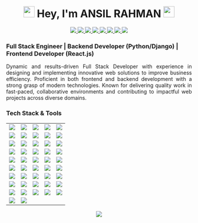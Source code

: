 <h1 align="center">
  <img src="animated/rabbit.gif" height="30" /> Hey, I'm <strong>ANSIL RAHMAN</strong> <img src="animated/hands.gif" height="30" />
</h1>

<p align="center">
  <a href="mailto:ansilrahman777@gmail.com">
    <img src="https://img.shields.io/badge/Gmail-%23FF4500.svg?logo=Gmail&logoColor=white" />
  </a>
  <a href="https://ansilrahman.in">
    <img src="https://img.shields.io/badge/-Portfolio-FE7A16?logo=Google-chrome&logoColor=white" />
  </a>
  <a href="https://wa.me/+918592959403">
    <img src="https://img.shields.io/badge/-WhatsApp-green?logo=WhatsApp&logoColor=white" />
  </a>
  <a href="https://www.linkedin.com/in/ansilrahman777">
    <img src="https://img.shields.io/badge/LinkedIn-%230077B5.svg?logo=linkedin&logoColor=white" />
  </a>
  <a href="https://leetcode.com/u/rahmanansil777/">
    <img src="https://img.shields.io/badge/LeetCode-FE7A16.svg?logo=leetcode&logoColor=white" />
  </a>
  <a href="https://discord.com/channels/@me">
    <img src="https://img.shields.io/badge/Discord-%237289DA.svg?logo=discord&logoColor=white" />
  </a>
  <a href="https://www.instagram.com/anzil.rahman.k/">
    <img src="https://img.shields.io/badge/Instagram-%23E4405F.svg?logo=Instagram&logoColor=white" />
  </a>
  <a href="https://www.facebook.com/ansil.rahman.777/">
    <img src="https://img.shields.io/badge/Facebook-%231877F2.svg?logo=Facebook&logoColor=white" />
  </a>
</p>


###  Full Stack Engineer | Backend Developer (Python/Django) | Frontend Developer (React.js)

<p align="justify">
Dynamic and results-driven Full Stack Developer with experience in designing and implementing innovative web solutions to improve business efficiency. Proficient in both frontend and backend development with a strong grasp of modern technologies. Known for delivering quality work in fast-paced, collaborative environments and contributing to impactful web projects across diverse domains.
</p>



###  Tech Stack & Tools

<table align="center">
  <tr>
    <td><img src="https://img.shields.io/badge/python-%233776AB.svg?style=for-the-badge&logo=python&logoColor=white" /></td>
    <td><img src="https://img.shields.io/badge/c-%2300599C.svg?style=for-the-badge&logo=c&logoColor=white" /></td>
    <td><img src="https://img.shields.io/badge/javascript-%23323330.svg?style=for-the-badge&logo=javascript&logoColor=%23F7DF1E" /></td>
    <td><img src="https://img.shields.io/badge/java-%23ED8B00.svg?style=for-the-badge&logo=openjdk&logoColor=white" /></td>
    <td><img src="https://img.shields.io/badge/JSX-61DAFB?style=for-the-badge&logo=react&logoColor=black" /></td>
  </tr>
  <tr>
    <td><img src="https://img.shields.io/badge/html5-%23E34F26.svg?style=for-the-badge&logo=html5&logoColor=white" /></td>
    <td><img src="https://img.shields.io/badge/Next.js-000000?style=for-the-badge&logo=next.js&logoColor=white" /></td>
    <td><img src="https://img.shields.io/badge/react-%2320232a.svg?style=for-the-badge&logo=react&logoColor=%2361DAFB" /></td>
    <td><img src="https://img.shields.io/badge/css3-%231572B6.svg?style=for-the-badge&logo=css3&logoColor=white" /></td>
    <td><img src="https://img.shields.io/badge/bootstrap-%238511FA.svg?style=for-the-badge&logo=bootstrap&logoColor=white" /></td>
  </tr>
  <tr>
    <td><img src="https://img.shields.io/badge/tailwindcss-%2338B2AC.svg?style=for-the-badge&logo=tailwind-css&logoColor=white" /></td>
    <td><img src="https://img.shields.io/badge/jquery-%230769AD.svg?style=for-the-badge&logo=jquery&logoColor=white" /></td>
    <td><img src="https://img.shields.io/badge/Framer%20Motion-EF6C00?style=for-the-badge&logo=framer&logoColor=white" /></td>
    <td><img src="https://img.shields.io/badge/Redux-764ABC?style=for-the-badge&logo=redux&logoColor=white" /></td>
    <td><img src="https://img.shields.io/badge/Django-%23092E20.svg?style=for-the-badge&logo=django&logoColor=white" /></td>
  </tr>
  <tr>
    <td><img src="https://img.shields.io/badge/NPM-%23CB3837.svg?style=for-the-badge&logo=npm&logoColor=white" /></td>
    <td><img src="https://img.shields.io/badge/Nginx-009900?style=for-the-badge&logo=nginx&logoColor=white" /></td>
    <td><img src="https://img.shields.io/badge/Flask-000000?style=for-the-badge&logo=flask&logoColor=white" /></td>
    <td><img src="https://img.shields.io/badge/Gunicorn-499848?style=for-the-badge&logo=python&logoColor=white" /></td>
    <td><img src="https://img.shields.io/badge/JWT-000000?style=for-the-badge&logo=jsonwebtokens&logoColor=white" /></td>
  </tr>
  <tr>
    <td><img src="https://img.shields.io/badge/Sanity-FA5C00?style=for-the-badge&logo=sanity&logoColor=white" /></td>
    <td><img src="https://img.shields.io/badge/postgres-%23316192.svg?style=for-the-badge&logo=postgresql&logoColor=white" /></td>
    <td><img src="https://img.shields.io/badge/MongoDB-%234ea94b.svg?style=for-the-badge&logo=mongodb&logoColor=white" /></td>
    <td><img src="https://img.shields.io/badge/mysql-%2300000f.svg?style=for-the-badge&logo=mysql&logoColor=white" /></td>
    <td><img src="https://img.shields.io/badge/firebase-%23039BE5.svg?style=for-the-badge&logo=firebase" /></td>
  </tr>
  <tr>
    <td><img src="https://img.shields.io/badge/Backblaze-F53B00?style=for-the-badge&logo=backblaze&logoColor=white" /></td>
    <td><img src="https://img.shields.io/badge/Postman-FF6C37?style=for-the-badge&logo=postman&logoColor=white" /></td>
    <td><img src="https://img.shields.io/badge/Selenium-43B02A?style=for-the-badge&logo=selenium&logoColor=white" /></td>
    <td><img src="https://img.shields.io/badge/unittest-3776AB?style=for-the-badge&logo=python&logoColor=white" /></td>
    <td><img src="https://img.shields.io/badge/Manual%20Testing-6A5ACD?style=for-the-badge&logo=clipdrop&logoColor=white" /></td>
  </tr>
  <tr>
    <td><img src="https://img.shields.io/badge/Debugging-F14E32?style=for-the-badge&logo=bugatti&logoColor=white" /></td>
    <td><img src="https://img.shields.io/badge/AWS-%23FF9900.svg?style=for-the-badge&logo=amazon-aws&logoColor=white" /></td>
    <td><img src="https://img.shields.io/badge/github%20actions-121013?style=for-the-badge&logo=github&logoColor=white" /></td>
    <td><img src="https://img.shields.io/badge/Docker-2496ED?style=for-the-badge&logo=docker&logoColor=white" /></td>
    <td><img src="https://img.shields.io/badge/Vercel-000000?style=for-the-badge&logo=vercel&logoColor=white" /></td>
  </tr>
  <tr>
    <td><img src="https://img.shields.io/badge/Render-EC4C47?style=for-the-badge&logo=render&logoColor=white" /></td>
    <td><img src="https://img.shields.io/badge/Neon-0AFFEF?style=for-the-badge&logo=neon&logoColor=black" /></td>
    <td><img src="https://img.shields.io/badge/Cloudinary-3448C5?style=for-the-badge&logo=cloudinary&logoColor=white" /></td>
    <td><img src="https://img.shields.io/badge/figma-%23F24E1E.svg?style=for-the-badge&logo=figma&logoColor=white" /></td>
    <td><img src="https://img.shields.io/badge/Canva-%2300C4CC.svg?style=for-the-badge&logo=Canva&logoColor=white" /></td>
  </tr>
  <tr>
    <td><img src="https://img.shields.io/badge/adobe-%23FF0000.svg?style=for-the-badge&logo=adobe&logoColor=white" /></td>
    <td><img src="https://img.shields.io/badge/adobe%20photoshop-%2331A8FF.svg?style=for-the-badge&logo=adobe%20photoshop&logoColor=white" /></td>
    <td><img src="https://img.shields.io/badge/github-%23121013.svg?style=for-the-badge&logo=github&logoColor=white" /></td>
    <td><img src="https://img.shields.io/badge/Eclipse-2C2255.svg?style=for-the-badge&logo=Eclipse&logoColor=white" /></td>
    <td><img src="https://img.shields.io/badge/PyCharm-21D789.svg?style=for-the-badge&logo=PyCharm&logoColor=white" /></td>
  </tr>
  <tr>
    <td><img src="https://img.shields.io/badge/VSCode-007ACC.svg?style=for-the-badge&logo=visual-studio-code&logoColor=white" /></td>
    <td><img src="https://img.shields.io/badge/Google%20Colab-F9AB00.svg?style=for-the-badge&logo=Google-Colab&logoColor=white" /></td>
  </tr>
</table>



<p align="center">
  <img src="https://github-profile-trophy.vercel.app/?username=ansilrahman777&theme=discord" />
</p>
